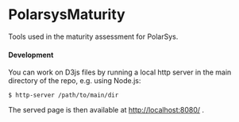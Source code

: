 PolarsysMaturity
================

Tools used in the maturity assessment for PolarSys.

#### Development

You can work on D3js files by running a local http server in the main directory of the repo, e.g. using Node.js:
```
$ http-server /path/to/main/dir
```

The served page is then available at [http://localhost:8080/](http://localhost:8080/) .


